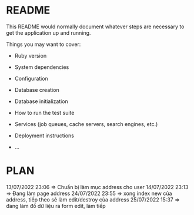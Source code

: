 # README

This README would normally document whatever steps are necessary to get the
application up and running.

Things you may want to cover:

* Ruby version

* System dependencies

* Configuration

* Database creation

* Database initialization

* How to run the test suite

* Services (job queues, cache servers, search engines, etc.)

* Deployment instructions

* ...


# PLAN
13/07/2022 23:06 => Chuẩn bị làm mục address cho user
14/07/2022 23:13 => Đang làm page address
24/07/2022 23:55 => xong index new của address, tiếp theo sẽ làm edit/destroy của address
25/07/2022 15:37 => đang làm đổ dữ liệu ra form edit, làm tiếp
